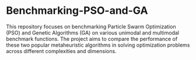 # Benchmarking-PSO-and-GA
This repository focuses on benchmarking Particle Swarm Optimization (PSO) and Genetic Algorithms (GA) on various unimodal and multimodal benchmark functions. The project aims to compare the performance of these two popular metaheuristic algorithms in solving optimization problems across different complexities and dimensions.
